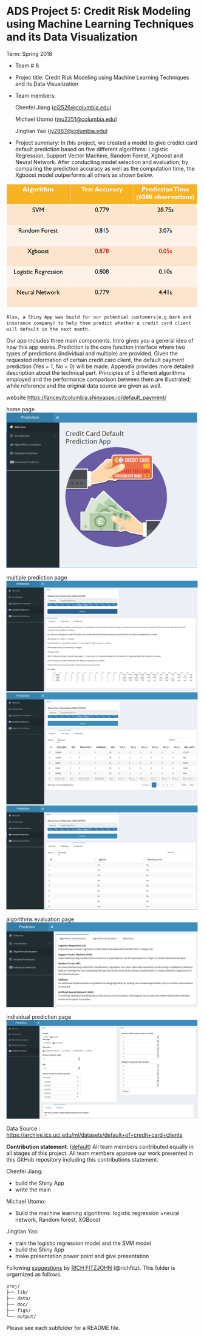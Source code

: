 ﻿# ADS Project 5: Credit Risk Modeling using Machine Learning Techniques and its Data Visualization

Term: Spring 2018

+ Team # 8
+ Projec title: Credit Risk Modeling using Machine Learning Techniques and its Data Visualization
+ Team members:

	Chenfei Jiang (cj2526@columbia.edu)
	
	Michael Utomo (mu2251@columbia.edu)
	
	Jingtian Yao (jy2867@columbia.edu)

+ Project summary: In this project, we created a model to give credict card default prediction based on five different algorithms: Logistic Regression, Support Vector Machine, Random Forest, Xgboost and Neural Network. After conducting model selection and evaluation; by comparing the prediction accuracy as well as the computation time, the Xgboost model outperforms all others as shown below.

![image](figs/evaluation.png)

    Also, a Shiny App was build for our potential customers(e.g.bank and insurance company) to help them predict whether a credit card client will default in the next month.

Our app includes three main components. Intro gives you a general idea of how this app works. Prediction is the core function interface where two types of predictions (individual and multiple) are provided. Given the requested information of certain credit card client, the default payment prediction (Yes = 1, No = 0) will be made. Appendix provides more detailed description about the technical part. Principles of 5 different algorithms employed and the performance comparison between them are illustrated; while reference and the original data source are given as well.

website https://lanceyjtcolumbia.shinyapps.io/default_payment/

home page
![image](figs/mainpage.png)

multiple prediction page
![image](figs/multiple_prediction.png)
![image](figs/multiple_prediction2.png)
![image](figs/multiple_prediction3.png)

algorithms evaluation page
![image](figs/algorithm.PNG)

individual prediction page
![image](figs/individual_prediction.png)
 
Data Source : https://archive.ics.uci.edu/ml/datasets/default+of+credit+card+clients
	
**Contribution statement**: ([default](doc/a_note_on_contributions.md)) All team members contributed equally in all stages of this project. All team members approve our work presented in this GitHub repository including this contributions statement. 

Chenfei Jiang:
+ build the Shiny App
+ write the main

Michael Utomo:
+ Build the machine learning algorithms: logistic regression +neural network, 
Random forest, XGBoost

Jingtian Yao:
+ train the logistic regression model and the SVM model
+ build the Shiny App
+ make presentation power point and give presentation


Following [suggestions](http://nicercode.github.io/blog/2013-04-05-projects/) by [RICH FITZJOHN](http://nicercode.github.io/about/#Team) (@richfitz). This folder is orgarnized as follows.

```
proj/
├── lib/
├── data/
├── doc/
├── figs/
└── output/
```

Please see each subfolder for a README file.
